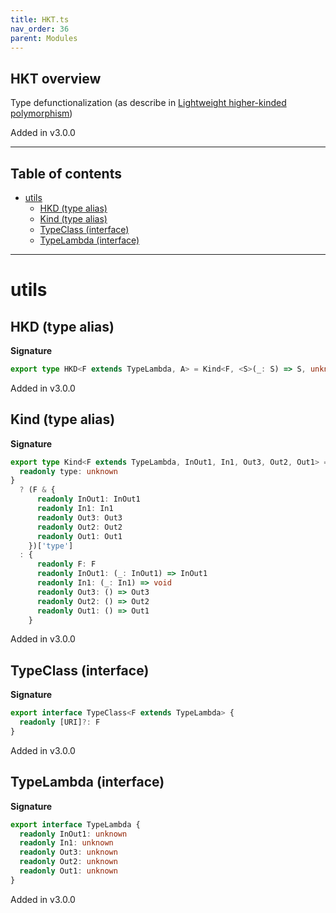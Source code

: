 ```yaml
---
title: HKT.ts
nav_order: 36
parent: Modules
---
```


## HKT overview

Type defunctionalization (as describe in [Lightweight higher-kinded polymorphism](https://www.cl.cam.ac.uk/~jdy22/papers/lightweight-higher-kinded-polymorphism.pdf))

Added in v3.0.0

---

<h2 class="text-delta">Table of contents</h2>

- [utils](#utils)
  - [HKD (type alias)](#hkd-type-alias)
  - [Kind (type alias)](#kind-type-alias)
  - [TypeClass (interface)](#typeclass-interface)
  - [TypeLambda (interface)](#typelambda-interface)

---

# utils

## HKD (type alias)

**Signature**

```ts
export type HKD<F extends TypeLambda, A> = Kind<F, <S>(_: S) => S, unknown, never, never, A>
```

Added in v3.0.0

## Kind (type alias)

**Signature**

```ts
export type Kind<F extends TypeLambda, InOut1, In1, Out3, Out2, Out1> = F extends {
  readonly type: unknown
}
  ? (F & {
      readonly InOut1: InOut1
      readonly In1: In1
      readonly Out3: Out3
      readonly Out2: Out2
      readonly Out1: Out1
    })['type']
  : {
      readonly F: F
      readonly InOut1: (_: InOut1) => InOut1
      readonly In1: (_: In1) => void
      readonly Out3: () => Out3
      readonly Out2: () => Out2
      readonly Out1: () => Out1
    }
```

Added in v3.0.0

## TypeClass (interface)

**Signature**

```ts
export interface TypeClass<F extends TypeLambda> {
  readonly [URI]?: F
}
```

Added in v3.0.0

## TypeLambda (interface)

**Signature**

```ts
export interface TypeLambda {
  readonly InOut1: unknown
  readonly In1: unknown
  readonly Out3: unknown
  readonly Out2: unknown
  readonly Out1: unknown
}
```

Added in v3.0.0

